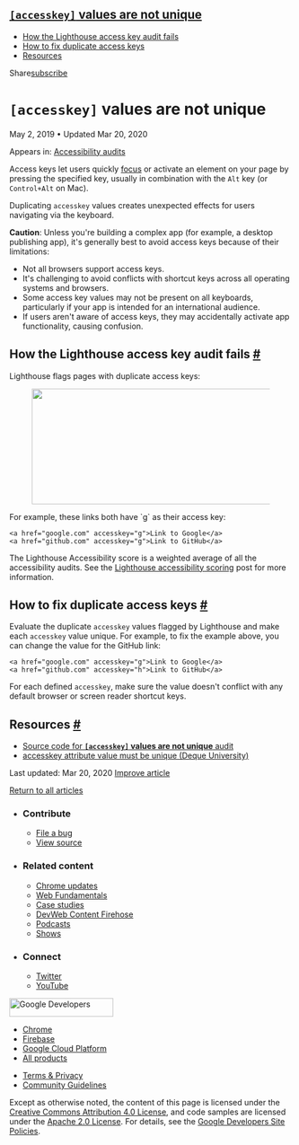





## <a href="#lesscodegreateraccesskeylesscodegreater-values-are-not-unique" class="w-toc__header--link"><code>[accesskey]</code> values are not unique</a>

- [How the Lighthouse access key audit fails](#how-the-lighthouse-access-key-audit-fails)
- [How to fix duplicate access keys](#how-to-fix-duplicate-access-keys)
- [Resources](#resources)

Share<a href="/newsletter/" class="gc-analytics-event w-actions__fab w-actions__fab--subscribe"><span>subscribe</span></a>

# `[accesskey]` values are not unique

May 2, 2019 <span class="w-author__separator">•</span> Updated Mar 20, 2020

<span class="w-post-signpost__title">Appears in:</span> <a href="/lighthouse-accessibility" class="w-post-signpost__link">Accessibility audits</a>

Access keys let users quickly [focus](/keyboard-access/#focus-and-the-tab-order) or activate an element on your page by pressing the specified key, usually in combination with the `Alt` key (or `Control+Alt` on Mac).

Duplicating `accesskey` values creates unexpected effects for users navigating via the keyboard.

**Caution**: Unless you're building a complex app (for example, a desktop publishing app), it's generally best to avoid access keys because of their limitations:

- Not all browsers support access keys.
- It's challenging to avoid conflicts with shortcut keys across all operating systems and browsers.
- Some access key values may not be present on all keyboards, particularly if your app is intended for an international audience.
- If users aren't aware of access keys, they may accidentally activate app functionality, causing confusion.

## How the Lighthouse access key audit fails <a href="#how-the-lighthouse-access-key-audit-fails" class="w-headline-link">#</a>

Lighthouse flags pages with duplicate access keys:

<figure><img src="https://web-dev.imgix.net/image/tcFciHGuF3MxnTr1y5ue01OGLBn2/mLy4tlasmsksLtgGk79t.png?auto=format" class="w-screenshot" sizes="(min-width: 800px) 800px, calc(100vw - 48px)" srcset="https://web-dev.imgix.net/image/tcFciHGuF3MxnTr1y5ue01OGLBn2/mLy4tlasmsksLtgGk79t.png?auto=format&amp;w=200 200w, https://web-dev.imgix.net/image/tcFciHGuF3MxnTr1y5ue01OGLBn2/mLy4tlasmsksLtgGk79t.png?auto=format&amp;w=228 228w, https://web-dev.imgix.net/image/tcFciHGuF3MxnTr1y5ue01OGLBn2/mLy4tlasmsksLtgGk79t.png?auto=format&amp;w=260 260w, https://web-dev.imgix.net/image/tcFciHGuF3MxnTr1y5ue01OGLBn2/mLy4tlasmsksLtgGk79t.png?auto=format&amp;w=296 296w, https://web-dev.imgix.net/image/tcFciHGuF3MxnTr1y5ue01OGLBn2/mLy4tlasmsksLtgGk79t.png?auto=format&amp;w=338 338w, https://web-dev.imgix.net/image/tcFciHGuF3MxnTr1y5ue01OGLBn2/mLy4tlasmsksLtgGk79t.png?auto=format&amp;w=385 385w, https://web-dev.imgix.net/image/tcFciHGuF3MxnTr1y5ue01OGLBn2/mLy4tlasmsksLtgGk79t.png?auto=format&amp;w=439 439w, https://web-dev.imgix.net/image/tcFciHGuF3MxnTr1y5ue01OGLBn2/mLy4tlasmsksLtgGk79t.png?auto=format&amp;w=500 500w, https://web-dev.imgix.net/image/tcFciHGuF3MxnTr1y5ue01OGLBn2/mLy4tlasmsksLtgGk79t.png?auto=format&amp;w=571 571w, https://web-dev.imgix.net/image/tcFciHGuF3MxnTr1y5ue01OGLBn2/mLy4tlasmsksLtgGk79t.png?auto=format&amp;w=650 650w, https://web-dev.imgix.net/image/tcFciHGuF3MxnTr1y5ue01OGLBn2/mLy4tlasmsksLtgGk79t.png?auto=format&amp;w=741 741w, https://web-dev.imgix.net/image/tcFciHGuF3MxnTr1y5ue01OGLBn2/mLy4tlasmsksLtgGk79t.png?auto=format&amp;w=845 845w, https://web-dev.imgix.net/image/tcFciHGuF3MxnTr1y5ue01OGLBn2/mLy4tlasmsksLtgGk79t.png?auto=format&amp;w=964 964w, https://web-dev.imgix.net/image/tcFciHGuF3MxnTr1y5ue01OGLBn2/mLy4tlasmsksLtgGk79t.png?auto=format&amp;w=1098 1098w, https://web-dev.imgix.net/image/tcFciHGuF3MxnTr1y5ue01OGLBn2/mLy4tlasmsksLtgGk79t.png?auto=format&amp;w=1252 1252w, https://web-dev.imgix.net/image/tcFciHGuF3MxnTr1y5ue01OGLBn2/mLy4tlasmsksLtgGk79t.png?auto=format&amp;w=1428 1428w, https://web-dev.imgix.net/image/tcFciHGuF3MxnTr1y5ue01OGLBn2/mLy4tlasmsksLtgGk79t.png?auto=format&amp;w=1600 1600w" width="800" height="206" /></figure>For example, these links both have `g` as their access key:

    <a href="google.com" accesskey="g">Link to Google</a>
    <a href="github.com" accesskey="g">Link to GitHub</a>

The Lighthouse Accessibility score is a weighted average of all the accessibility audits. See the [Lighthouse accessibility scoring](/accessibility-scoring) post for more information.

## How to fix duplicate access keys <a href="#how-to-fix-duplicate-access-keys" class="w-headline-link">#</a>

Evaluate the duplicate `accesskey` values flagged by Lighthouse and make each `accesskey` value unique. For example, to fix the example above, you can change the value for the GitHub link:

    <a href="google.com" accesskey="g">Link to Google</a>
    <a href="github.com" accesskey="h">Link to GitHub</a>

For each defined `accesskey`, make sure the value doesn't conflict with any default browser or screen reader shortcut keys.

## Resources <a href="#resources" class="w-headline-link">#</a>

- [Source code for **`[accesskey]` values are not unique** audit](https://github.com/GoogleChrome/lighthouse/blob/master/lighthouse-core/audits/accessibility/accesskeys.js)
- [accesskey attribute value must be unique (Deque University)](https://dequeuniversity.com/rules/axe/3.3/accesskeys)

<span class="w-mr--sm">Last updated: Mar 20, 2020 </span>[Improve article](https://github.com/GoogleChrome/web.dev/blob/master/src/site/content/en/lighthouse-accessibility/accesskeys/index.md)

<a href="/lighthouse-accessibility" class="gc-analytics-event w-article-navigation__link w-article-navigation__link--back w-article-navigation__link--single">Return to all articles</a>

- ### Contribute

  - <a href="https://github.com/GoogleChrome/web.dev/issues/new?assignees=&amp;labels=bug&amp;template=bug_report.md&amp;title=" class="w-footer__linkbox-link">File a bug</a>
  - <a href="https://github.com/googlechrome/web.dev" class="w-footer__linkbox-link">View source</a>

- ### Related content

  - <a href="https://blog.chromium.org/" class="w-footer__linkbox-link">Chrome updates</a>
  - <a href="https://developers.google.com/web/" class="w-footer__linkbox-link">Web Fundamentals</a>
  - <a href="https://developers.google.com/web/showcase/" class="w-footer__linkbox-link">Case studies</a>
  - <a href="https://devwebfeed.appspot.com/" class="w-footer__linkbox-link">DevWeb Content Firehose</a>
  - <a href="/podcasts/" class="w-footer__linkbox-link">Podcasts</a>
  - <a href="/shows/" class="w-footer__linkbox-link">Shows</a>

- ### Connect

  - <a href="https://www.twitter.com/ChromiumDev" class="w-footer__linkbox-link">Twitter</a>
  - <a href="https://www.youtube.com/user/ChromeDevelopers" class="w-footer__linkbox-link">YouTube</a>

<a href="https://developers.google.com/" class="w-footer__utility-logo-link"><img src="/images/lockup-color.png" alt="Google Developers" class="w-footer__utility-logo" width="185" height="33" /></a>

- <a href="https://developer.chrome.com/" class="w-footer__utility-link">Chrome</a>
- <a href="https://firebase.google.com/" class="w-footer__utility-link">Firebase</a>
- <a href="https://cloud.google.com/" class="w-footer__utility-link">Google Cloud Platform</a>
- <a href="https://developers.google.com/products" class="w-footer__utility-link">All products</a>

<!-- -->

- <a href="https://policies.google.com/" class="w-footer__utility-link">Terms &amp; Privacy</a>
- <a href="/community-guidelines/" class="w-footer__utility-link">Community Guidelines</a>

Except as otherwise noted, the content of this page is licensed under the [Creative Commons Attribution 4.0 License](https://creativecommons.org/licenses/by/4.0/), and code samples are licensed under the [Apache 2.0 License](https://www.apache.org/licenses/LICENSE-2.0). For details, see the [Google Developers Site Policies](https://developers.google.com/terms/site-policies).
